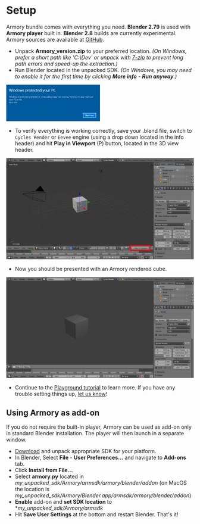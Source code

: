 # Setup

Armory bundle comes with everything you need. **Blender 2.79** is used with **Armory player** built in. **Blender 2.8** builds are currently experimental. Armory sources are available at [GitHub](https://github.com/armory3d/).

- Unpack **Armory_version.zip** to your preferred location. *(On Windows, prefer a short path like 'C:\Dev' or unpack with [7-zip](http://www.7-zip.org) to prevent long path errors and speed-up the extraction.)*
- Run Blender located in the unpacked SDK. *(On Windows, you may need to enable it for the first time by clicking **More info** - **Run anyway**.)*

<img src="./getting_started/img/winrun.png" width="50%">

- To verify everything is working correctly, save your .blend file, switch to `Cycles Render` or `Eevee` engine (using a drop down located in the info header) and hit **Play in Viewport** (P) button, located in the 3D view header.

![](/getting_started/img/setup2.jpg)

- Now you should be presented with an Armory rendered cube.

![](/getting_started/img/setup3.jpg)

- Continue to the [Playground tutorial](./getting_started/playground.md) to learn more. If you have any trouble setting things up, [let us know](http://armory3d.org/community.html)!


## Using Armory as add-on

If you do not require the built-in player, Armory can be used as add-on only in standard Blender installation. The player will then launch in a separate window.

- [Download](http://armory3d.org/download.html) and unpack appropriate SDK for your platform.
- In Blender, Select **File** - **User Preferences...** and navigate to **Add-ons** tab.
- Click **Install from File...**
- Select **armory.py** located in *my_unpacked_sdk/Armory/armsdk/armory/blender/addon* (on MacOS the location is *my_unpacked_sdk/Armory/Blender.app/armsdk/armory/blender/addon*)
- **Enable** add-on and **set SDK location** to **my_unpacked_sdk/Armory/armsdk*
- Hit **Save User Settings** at the bottom and restart Blender. That's it!
